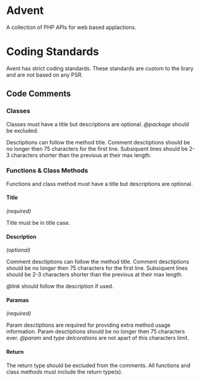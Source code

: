 # Advent

A collection of PHP APIs for web based applactions.

# Coding Standards

Avent has strict coding standards. These standards are custom to the lirary and are not based on any PSR.

## Code Comments

### Classes

Classes must have a title but descriptions are optional. *@package* should be excluded.

Desctiptions can follow the method title. Comment desctiptions should be no longer then 75 characters for the first line. Subsiquent lines should be 2-3 characters shorter than the previous at their max length.

### Functions & Class Methods

Functions and class method must have a title but descriptions are optional.

#### Title

*(required)*

Title must be in title case.

#### Description

*(optional)*

Comment desctiptions can follow the method title. Comment desctiptions should be no longer then 75 characters for the first line. Subsiquent lines should be 2-3 characters shorter than the previous at their max length.

*@link* should follow the description if used.

#### Paramas

*(required)*

Param desctiptions are required for providing extra method usage information. Param desctiptions should be no longer then 75 characters ever. *@param* and *type delcorations* are not apart of this characters limit.

#### Return

The return type should be excluded from the comments. All functions and class methods must include the return type(s).





